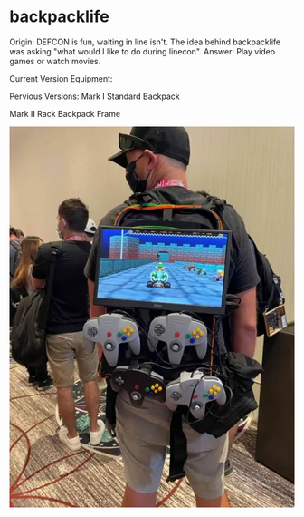 # backpacklife
Origin:
DEFCON is fun, waiting in line isn't. The idea behind backpacklife was asking "what would I like to do during linecon". Answer: Play video games or watch movies.  


Current Version Equipment:

Pervious Versions:
Mark I
Standard Backpack




Mark II
Rack Backpack Frame


![markII](https://github.com/b6lindsley/backpacklife/blob/main/brad_lindsley_line_con_bag.jpg)
